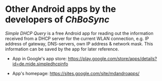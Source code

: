 # Other Android apps by the developers of _ChBoSync_ #

_Simple DHCP Query_ is a free Android app for reading out the information received from a DHCP server for the current WLAN connection, e.g. IP address of gateway, DNS-servers, own IP address & network mask. This information can be saved by the app for later reference.


  * App in Google's app store: https://play.google.com/store/apps/details?id=de.mide.simpledhcpinfo

  * App's homepage: https://sites.google.com/site/mdandroapps/
